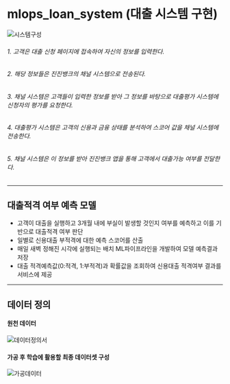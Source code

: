 # mlops_loan_system (대출 시스템 구현)

![시스템구성](https://github.com/user-attachments/assets/df75bd21-05f1-47e8-addf-d32dae9ee6c1)

###### 1. 고객은 대출 신청 페이지에 접속하여 자신의 정보를 입력한다.
###### 2. 해당 정보들은 진진뱅크의 채널 시스템으로 전송된다.
###### 3. 채널 시스템은 고객들이 입력한 정보를 받아 그 정보를 바탕으로 대출평가 시스템에 신청자의 평가를 요청한다.
###### 4. 대출평가 시스템은 고객의 신용과 금융 상태를 분석하여 스코어 값을 채널 시스템에 전송한다. 
###### 5. 채널 시스템은 이 정보를 받아 진진뱅크 앱을 통해 고객에서 대출가능 여부를 전달한다. 

---------------------------------------------------------------------------------------------

## 대출적격 여부 예측 모델
- 고객이 대출을 실행하고 3개월 내에 부실이 발생할 것인지 여부를 예측하고 이를 기반으로 대출적격 여부 판단
- 일별로 신용대출 부적격에 대한 예측 스코어를 산출
- 매일 새벽 정해진 시각에 실행되는 배치 ML파이프라인을 개발하여 모델 예측결과 저장
- 대출 적격예측값(0:적격, 1:부적격)과 확률값을 조회하여 신용대출 적격여부 결과를 서비스에 제공

---------------------------------------------------------------------------------------------
## 데이터 정의
#### 원천 데이터
![데이터정의서](https://github.com/user-attachments/assets/91fd25ed-7569-40dc-8fc5-fb006f4a4bab)

#### 가공 후 학습에 활용할 최종 데이터셋 구성
![가공데이터](https://github.com/user-attachments/assets/0661487f-d0f1-45e5-8821-903b669d2645)
